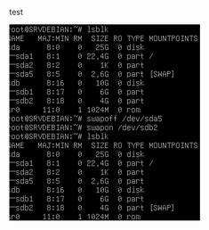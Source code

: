 test

![test](https://github.com/Gwenjeorge/screen_capture/blob/5664feecfdb4acdf5415a1054811160a563de061/swapon.png)
